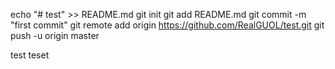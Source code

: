 echo "# test" >> README.md
git init
git add README.md
git commit -m "first commit"
git remote add origin https://github.com/RealGUOL/test.git
git push -u origin master

test teset
